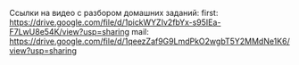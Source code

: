 Ссылки на видео с разбором домашних заданий:
first: https://drive.google.com/file/d/1pickWYZIv2fbYx-s95IEa-F7LwU8e54K/view?usp=sharing
mail: https://drive.google.com/file/d/1qeezZaf9G9LmdPkO2wgbT5Y2MMdNe1K6/view?usp=sharing